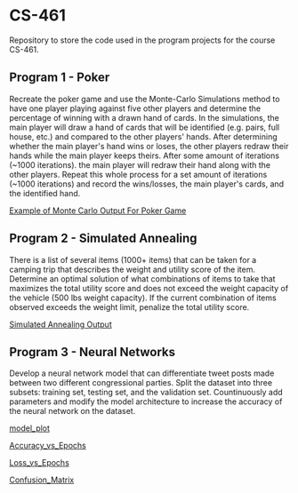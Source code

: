 # CS-461
Repository to store the code used in the program projects for the course CS-461.

## Program 1 - Poker
Recreate the poker game and use the Monte-Carlo Simulations method to have one player playing against five other players and determine the percentage of winning with a drawn hand of cards. In the simulations, the main player will draw a hand of cards that will be identified (e.g. pairs, full house, etc.) and compared to the other players' hands. After determining whether the main player's hand wins or loses, the other players redraw their hands while the main player keeps theirs. After some amount of iterations (~1000 iterations). the main player will redraw their hand along with the other players. Repeat this whole process for a set amount of iterations (~1000 iterations) and record the wins/losses, the main player's cards, and the identified hand.

[Example of Monte Carlo Output For Poker Game](https://github.com/petern2599/CS-461/blob/main/Program%20Project%201/Poker_Result.txt)

## Program 2 - Simulated Annealing
There is a list of several items (1000+ items) that can be taken for a camping trip that describes the weight and utility score of the item. Determine an optimal solution of what combinations of items to take that maximizes the total utility score and does not exceed the weight capacity of the vehicle (500 lbs weight capacity). If the current combination of items observed exceeds the weight limit, penalize the total utility score.

[Simulated Annealing Output](https://user-images.githubusercontent.com/42896783/168448631-3a6df49b-de1e-45c0-9d03-127e01bb1c5e.PNG)

## Program 3 - Neural Networks
Develop a neural network model that can differentiate tweet posts made between two different congressional parties. Split the dataset into three subsets: training set, testing set, and the validation set. Countinuously add parameters and modify the model architecture to increase the accuracy of the neural network on the dataset.

[model_plot](https://user-images.githubusercontent.com/42896783/168448723-2efa4630-b2e5-410b-a00e-b7b718221334.png)

[Accuracy_vs_Epochs](https://user-images.githubusercontent.com/42896783/168448727-bab9563b-19aa-4191-8873-d08afac929e7.png)

[Loss_vs_Epochs](https://user-images.githubusercontent.com/42896783/168448728-f1072254-59cc-43b6-b884-67acf1d29c2b.png)

[Confusion_Matrix](https://user-images.githubusercontent.com/42896783/168448731-cc892000-98fd-4bda-8352-aad0d68f9d48.png)
